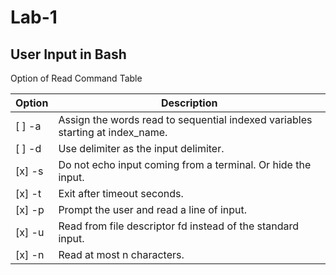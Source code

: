 # Lab-1
## User Input in Bash
Option of Read Command Table

| Option | Description |
| ------ | ----------- |
| [ ] -a     | Assign the words read to sequential indexed variables starting at index_name.|
| [ ] -d     | Use delimiter as the input delimiter.|
| [x] -s      | Do not echo input coming from a terminal. Or hide the input.|
| [x] -t     | Exit after timeout seconds.|
| [x] -p   | Prompt the user and read a line of input.|
| [x] -u     | Read from file descriptor fd instead of the standard input.|
| [x] -n     | Read at most n characters.|

